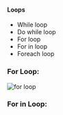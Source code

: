 #### Loops
* While loop
* Do while loop
* For loop
* For in loop
* Foreach loop

### For Loop:
![for loop](https://user-images.githubusercontent.com/69578414/131004269-f5b89824-5dc1-4a60-9bc7-973d10fc5468.PNG)

### For in Loop:



